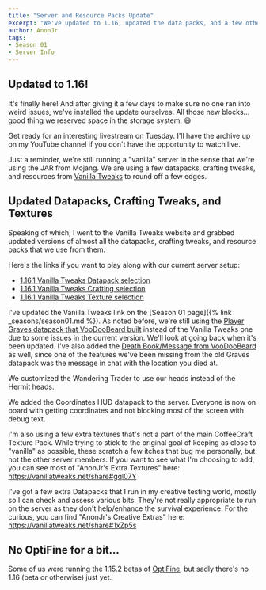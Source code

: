 ```yaml
---
title: "Server and Resource Packs Update"
excerpt: "We've updated to 1.16, updated the data packs, and a few other minor bits."
author: AnonJr
tags:
- Season 01
- Server Info
---
```


## Updated to 1.16!
It's finally here! And after giving it a few days to make sure no one ran into weird issues, we've installed the update ourselves. All those new blocks&hellip; good thing we reserved space in the storage system. :smiley:

Get ready for an interesting livestream on Tuesday. I'll have the archive up on my YouTube channel if you don't have the opportunity to watch live.

Just a reminder, we're still running a "vanilla" server in the sense that we're using the JAR from Mojang. We are using a few datapacks, crafting tweaks, and resources from [Vanilla Tweaks](https://vanillatweaks.net/) to round off a few edges.


## Updated Datapacks, Crafting Tweaks, and Textures
Speaking of which, I went to the Vanilla Tweaks website and grabbed updated versions of almost all the datapacks, crafting tweaks, and resource packs that we use from them.

Here's the links if you want to play along with our current server setup:

 * [1.16.1 Vanilla Tweaks Datapack selection](https://vanillatweaks.net/share#LZp0K0)
 * [1.16.1 Vanilla Tweaks Crafting selection](https://vanillatweaks.net/share#bFrTnQ)
 * [1.16.1 Vanilla Tweaks Texture selection](https://vanillatweaks.net/share#BpsjBs)

I've updated the Vanilla Tweaks link on the [Season 01 page]({% link _seasons/season01.md %}). As noted before, we're still using the [Player Graves datapack that VooDooBeard built](http://mc.voodoobeard.com/#gravestones) instead of the Vanilla Tweaks one due to some issues in the current version. We'll look at going back when it's been updated. I've also added the [Death Book/Message from VooDooBeard](http://mc.voodoobeard.com/#death_book) as well, since one of the features we've been missing from the old Graves datapack was the message in chat with the location you died at.

We customized the Wandering Trader to use our heads instead of the Hermit heads.

We added the Coordinates HUD datapack to the server. Everyone is now on board with getting coordinates and not blocking most of the screen with debug text.

I'm also using a few extra textures that's not a part of the main CoffeeCraft Texture Pack. While trying to stick to the original goal of keeping as close to "vanilla" as possible, these scratch a few itches that bug me personally, but not the other server members. If you want to see what I'm choosing to add, you can see most of "AnonJr's Extra Textures" here: https://vanillatweaks.net/share#gql07Y

I've got a few extra Datapacks that I run in my creative testing world, mostly so I can check and assess various bits. They're not really appropriate to run on the server as they don't help/enhance the survival experience. For the curious, you can find "AnonJr's Creative Extras" here: https://vanillatweaks.net/share#1xZp5s

## No OptiFine for a bit&hellip;
Some of us were running the 1.15.2 betas of [OptiFine](https://optifine.net/home), but sadly there's no 1.16 (beta or otherwise) just yet.
